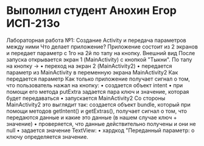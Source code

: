 # Выполнил студент Анохин Егор ИСП-213о
Лабораторная работа №1: Создание Activity и передача параметров между ними
  Что делает приложение?
Приложение состоит из 2 экранов и передает параметр с 1го на 2й по тапу на кнопку.
  Внешний вид
После запуска открывается экран 1 (MainActivity) с кнопкой "Тыкни". По тапу
на кнопку ->
• переход на экран 2 (MainActivity2) • передается параметр из MainActivity в переменную экрана MainActivity2
  Как передается параметр
Как только приложение получает сигнал о том, что пользователь нажал на кнопку:
• создается объект intent
• при помощи его метода
putExtra задается пара ключ и значение, которая будет передаваться
• запускается MainActivity2
  Со стороны MainActivity2 это выглядит
так:
создается объект bundle, который при помощи методов getIntent() и getExtras(), получает сигнал о том, что передаются данные и какие это данные (в нашем случае ключ + значение)
• проверяется, что данные действительно получены и они не null
• задается значение TextView:
• хардкод "Переданный параметр:
о ключу определяется значение.
